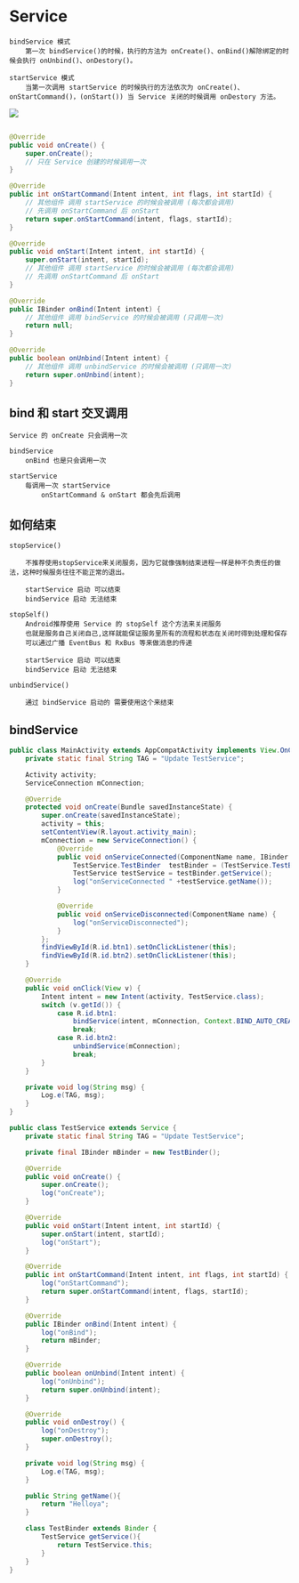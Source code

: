 # Service

    bindService 模式
        第一次 bindService()的时候，执行的方法为 onCreate()、onBind()解除绑定的时候会执行 onUnbind()、onDestory()。

    startService 模式
        当第一次调用 startService 的时候执行的方法依次为 onCreate()、onStartCommand()，(onStart()) 当 Service 关闭的时候调用 onDestory 方法。

![](https://upload-images.jianshu.io/upload_images/61189-3d5c0d91270c6953.png)

``` java

@Override
public void onCreate() {
    super.onCreate();
    // 只在 Service 创建的时候调用一次
}

@Override
public int onStartCommand(Intent intent, int flags, int startId) {
    // 其他组件 调用 startService 的时候会被调用 (每次都会调用)
    // 先调用 onStartCommand 后 onStart
    return super.onStartCommand(intent, flags, startId);
}

@Override
public void onStart(Intent intent, int startId) {
    super.onStart(intent, startId);
    // 其他组件 调用 startService 的时候会被调用 (每次都会调用)
    // 先调用 onStartCommand 后 onStart
}

@Override
public IBinder onBind(Intent intent) {
    // 其他组件 调用 bindService 的时候会被调用 (只调用一次)
    return null;
}

@Override
public boolean onUnbind(Intent intent) {
    // 其他组件 调用 unbindService 的时候会被调用 (只调用一次)
    return super.onUnbind(intent);
}
```

## bind 和 start 交叉调用

    Service 的 onCreate 只会调用一次

    bindService
        onBind 也是只会调用一次

    startService
        每调用一次 startService 
            onStartCommand & onStart 都会先后调用

## 如何结束

    stopService()

        不推荐使用stopService来关闭服务，因为它就像强制结束进程一样是种不负责任的做法，这种时候服务往往不能正常的退出。

        startService 启动 可以结束
        bindService 启动 无法结束

    stopSelf()
        Android推荐使用 Service 的 stopSelf 这个方法来关闭服务
        也就是服务自己关闭自己,这样就能保证服务里所有的流程和状态在关闭时得到处理和保存
        可以通过广播 EventBus 和 RxBus 等来做消息的传递
        
        startService 启动 可以结束
        bindService 启动 无法结束

    unbindService()

        通过 bindService 启动的 需要使用这个来结束

## bindService

``` java
public class MainActivity extends AppCompatActivity implements View.OnClickListener {
    private static final String TAG = "Update TestService";

    Activity activity;
    ServiceConnection mConnection;

    @Override
    protected void onCreate(Bundle savedInstanceState) {
        super.onCreate(savedInstanceState);
        activity = this;
        setContentView(R.layout.activity_main);
        mConnection = new ServiceConnection() {
            @Override
            public void onServiceConnected(ComponentName name, IBinder service) {
                TestService.TestBinder  testBinder = (TestService.TestBinder) service;
                TestService testService = testBinder.getService();
                log("onServiceConnected " +testService.getName());
            }

            @Override
            public void onServiceDisconnected(ComponentName name) {
                log("onServiceDisconnected");
            }
        };
        findViewById(R.id.btn1).setOnClickListener(this);
        findViewById(R.id.btn2).setOnClickListener(this);
    }

    @Override
    public void onClick(View v) {
        Intent intent = new Intent(activity, TestService.class);
        switch (v.getId()) {
            case R.id.btn1:
                bindService(intent, mConnection, Context.BIND_AUTO_CREATE);
                break;
            case R.id.btn2:
                unbindService(mConnection);
                break;
        }
    }

    private void log(String msg) {
        Log.e(TAG, msg);
    }
}

public class TestService extends Service {
    private static final String TAG = "Update TestService";

    private final IBinder mBinder = new TestBinder();

    @Override
    public void onCreate() {
        super.onCreate();
        log("onCreate");
    }

    @Override
    public void onStart(Intent intent, int startId) {
        super.onStart(intent, startId);
        log("onStart");
    }

    @Override
    public int onStartCommand(Intent intent, int flags, int startId) {
        log("onStartCommand");
        return super.onStartCommand(intent, flags, startId);
    }

    @Override
    public IBinder onBind(Intent intent) {
        log("onBind");
        return mBinder;
    }

    @Override
    public boolean onUnbind(Intent intent) {
        log("onUnbind");
        return super.onUnbind(intent);
    }

    @Override
    public void onDestroy() {
        log("onDestroy");
        super.onDestroy();
    }

    private void log(String msg) {
        Log.e(TAG, msg);
    }

    public String getName(){
        return "Helloya";
    }

    class TestBinder extends Binder {
        TestService getService(){
            return TestService.this;
        }
    }
}
```